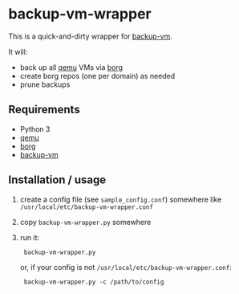 # backup-vm-wrapper

This is a quick-and-dirty wrapper for [backup-vm](https://github.com/milkey-mouse/backup-vm.git).

It will:

* back up all [qemu](https://www.qemu.org/) VMs via [borg](https://www.borgbackup.org/)
* create borg repos (one per domain) as needed
* prune backups


## Requirements

* Python 3
* [qemu](https://www.qemu.org/)
* [borg](https://www.borgbackup.org/)
* [backup-vm](https://github.com/milkey-mouse/backup-vm.git)


## Installation / usage

1. create a config file (see `sample_config.conf`) somewhere like `/usr/local/etc/backup-vm-wrapper.conf`
2. copy `backup-vm-wrapper.py` somewhere
3. run it:

        backup-vm-wrapper.py

    or, if your config is not `/usr/local/etc/backup-vm-wrapper.conf`:

        backup-vm-wrapper.py -c /path/to/config
